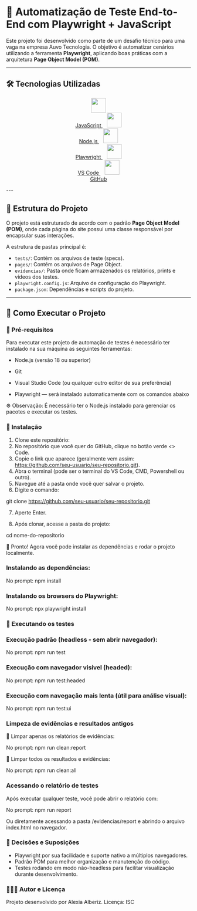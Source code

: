 # 🚀 Automatização de Teste End-to-End com Playwright + JavaScript

Este projeto foi desenvolvido como parte de um desafio técnico para uma vaga na empresa Auvo Tecnologia. O objetivo é automatizar cenários utilizando a ferramenta **Playwright**, aplicando boas práticas com a arquitetura **Page Object Model (POM)**.

---

## 🛠️ Tecnologias Utilizadas
<p align="center"> <a href="https://developer.mozilla.org/pt-BR/docs/Web/JavaScript" target="_blank"> <img src="https://cdn.jsdelivr.net/gh/devicons/devicon/icons/javascript/javascript-original.svg" width="40" height="40"/> <br>JavaScript </a>&nbsp;&nbsp; <a href="https://nodejs.org/pt-br/" target="_blank"> <img src="https://cdn.jsdelivr.net/gh/devicons/devicon/icons/nodejs/nodejs-original.svg" width="40" height="40"/> <br>Node.js </a>&nbsp;&nbsp; <a href="https://playwright.dev/" target="_blank"> <img src="https://playwright.dev/img/playwright-logo.svg" width="40" height="40"/> <br>Playwright </a>&nbsp;&nbsp; <a href="https://code.visualstudio.com/" target="_blank"> <img src="https://cdn.jsdelivr.net/gh/devicons/devicon/icons/visualstudio/visualstudio-plain.svg" width="40" height="40"/> <br>VS Code </a>&nbsp;&nbsp; <a href="https://github.com/" target="_blank"> <img src="https://cdn.jsdelivr.net/gh/devicons/devicon/icons/github/github-original.svg" width="40" height="40"/> <br>GitHub </a> </p>
---

## 📑 Estrutura do Projeto

O projeto está estruturado de acordo com o padrão **Page Object Model (POM)**, onde cada página do site possui uma classe responsável por encapsular suas interações.

A estrutura de pastas principal é:
- `tests/`: Contém os arquivos de teste (specs).
- `pages/`: Contém os arquivos de Page Object.
- `evidencias/`: Pasta onde ficam armazenados os relatórios, prints e vídeos dos testes.
- `playwright.config.js`: Arquivo de configuração do Playwright.
- `package.json`: Dependências e scripts do projeto.

---

## 🚀 Como Executar o Projeto

### 🔧 Pré-requisitos

Para executar este projeto de automação de testes é necessário ter instalado na sua máquina as seguintes ferramentas:

- Node.js (versão 18 ou superior)

- Git

- Visual Studio Code (ou qualquer outro editor de sua preferência)

- Playwright — será instalado automaticamente com os comandos abaixo

⚙️ Observação: É necessário ter o Node.js instalado para gerenciar os pacotes e executar os testes.

### 📝 Instalação

1. Clone este repositório:
2. No repositório que você quer do GitHub, clique no botão verde <> Code.
3. Copie o link que aparece (geralmente vem assim: https://github.com/seu-usuario/seu-repositorio.git).
4. Abra o terminal (pode ser o terminal do VS Code, CMD, Powershell ou outro).
5. Navegue até a pasta onde você quer salvar o projeto.
6. Digite o comando:

git clone https://github.com/seu-usuario/seu-repositorio.git

7. Aperte Enter.

8. Após clonar, acesse a pasta do projeto:

cd nome-do-repositorio

🔸 Pronto! Agora você pode instalar as dependências e rodar o projeto localmente.

### Instalando as dependências:

No prompt: npm install

### Instalando os browsers do Playwright:

No prompt: npx playwright install


### 🧪 Executando os testes

### Execução padrão (headless - sem abrir navegador):

No prompt: npm run test

### Execução com navegador visível (headed):

No prompt: npm run test:headed

### Execução com navegação mais lenta (útil para análise visual):

No prompt: npm run test:ui

### Limpeza de evidências e resultados antigos
   
   🔸 Limpar apenas os relatórios de evidências:

No prompt: npm run clean:report

   🔸 Limpar todos os resultados e evidências:

No prompt: npm run clean:all

### Acessando o relatório de testes

Após executar qualquer teste, você pode abrir o relatório com:

No prompt: npm run report

Ou diretamente acessando a pasta /evidencias/report e abrindo o arquivo index.html no navegador.

### 🧠 Decisões e Suposições

- Playwright por sua facilidade e suporte nativo a múltiplos navegadores.
- Padrão POM para melhor organização e manutenção do código.
- Testes rodando em modo não-headless para facilitar visualização durante desenvolvimento.

### 👩🏽‍💻 Autor e Licença
Projeto desenvolvido por Alexia Alberiz.
Licença: ISC














